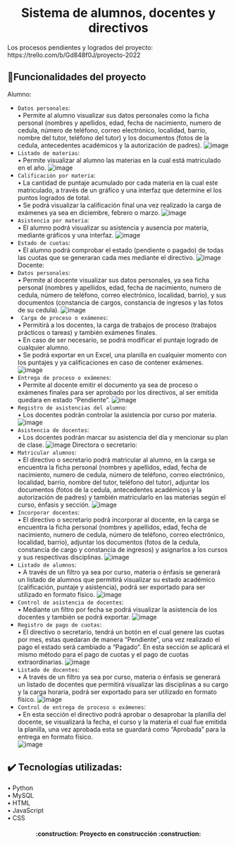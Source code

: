 <h1 align="center"> Sistema de alumnos, docentes y directivos </h1>
Los procesos pendientes y logrados del proyecto:
https://trello.com/b/Gd848f0J/proyecto-2022


## :hammer:Funcionalidades del proyecto
Alumno:
- `Datos personales`: <br>
• Permite al alumno visualizar sus datos personales como la ficha personal (nombres y
apellidos, edad, fecha de nacimiento, numero de cedula, número de teléfono, correo
electrónico, localidad, barrio, nombre del tutor, teléfono del tutor) y los documentos
(fotos de la cedula, antecedentes académicos y la autorización de padres).
![image](https://github.com/Luguitoo/Proyecto.2022-UCI/assets/112581880/8782fa1b-0191-450d-a9e5-5d659f17e219)
- `Listado de materias`: <br>
• Permite visualizar al alumno las materias en la cual está matriculado en el año.
![image](https://github.com/Luguitoo/Proyecto.2022-UCI/assets/112581880/f4d1efbc-bd78-43e1-9917-4f6fede4f6ab)
- `Calificación por materia`:  <br>
• La cantidad de puntaje acumulado por cada materia en la cual este matriculado, a
través de un gráfico y una interfaz que determine el los puntos logrados de total. <br>
• Se podrá visualizar la calificación final una vez realizado la carga de exámenes ya
sea en diciembre, febrero o marzo.
![image](https://github.com/Luguitoo/Proyecto.2022-UCI/assets/112581880/1eec6aac-7b10-4878-bd8e-221cfaa8c9f6)
- `Asistencia por materia`:  <br>
• El alumno podrá visualizar su asistencia y ausencia por materia, mediante gráficos y
una interfaz.
![image](https://github.com/Luguitoo/Proyecto.2022-UCI/assets/112581880/3be6fb9f-e8ca-47cd-8e43-3013e6b5b293)
- `Estado de cuotas`: <br>
• El alumno podrá comprobar el estado (pendiente o pagado) de todas las cuotas que
se generaran cada mes mediante el directivo.
![image](https://github.com/Luguitoo/Proyecto.2022-UCI/assets/112581880/ff614a5b-dcda-493d-980c-39ce7d8c2473)
Docente:
- `Datos personales`: <br>
• Permite al docente visualizar sus datos personales, ya sea ficha personal (nombres y
apellidos, edad, fecha de nacimiento, numero de cedula, número de teléfono, correo
electrónico, localidad, barrio), y sus documentos (constancia de cargos, constancia de
ingresos y las fotos de su cedula).
![image](https://github.com/Luguitoo/Proyecto.2022-UCI/assets/112581880/0cd22eac-2c56-4d67-b7d5-5fd78dc93adc)
- ` Carga de proceso o exámenes`: <br>
• Permitirá a los docentes, la carga de trabajos de proceso (trabajos prácticos o tareas)
y también exámenes finales. <br>
• En caso de ser necesario, se podrá modificar el puntaje logrado de cualquier alumno. <br>
• Se podrá exportar en un Excel, una planilla en cualquier momento con los puntajes y
ya calificaciones en caso de contener exámenes.
![image](https://github.com/Luguitoo/Proyecto.2022-UCI/assets/112581880/e6c8c745-7705-4ad2-9ba4-19360cea67a3)
- `Entrega de proceso o exámenes`:  <br>
• Permite al docente emitir el documento ya sea de proceso o exámenes finales para ser
aprobado por los directivos, al ser emitida quedara en estado “Pendiente”.
![image](https://github.com/Luguitoo/Proyecto.2022-UCI/assets/112581880/537025b6-dcc6-4ab6-91d6-9ceede26ea52)
- `Registro de asistencias del alumno`: <br>
• Los docentes podrán controlar la asistencia por curso por materia.
![image](https://github.com/Luguitoo/Proyecto.2022-UCI/assets/112581880/06c0458f-92b1-4463-990d-c5c48978a78a)
- `Asistencia de docentes`: <br>
• Los docentes podrán marcar su asistencia del día y mencionar su plan de clase.
![image](https://github.com/Luguitoo/Proyecto.2022-UCI/assets/112581880/d09420d0-7f82-4af0-9ab5-146d4ca539ea)
Directora o secretario:
- `Matricular alumnos`: <br>
• El directivo o secretario podrá matricular al alumno, en la carga se encuentra la ficha
personal (nombres y apellidos, edad, fecha de nacimiento, numero de cedula, número
de teléfono, correo electrónico, localidad, barrio, nombre del tutor, teléfono del tutor),
adjuntar los documentos (fotos de la cedula, antecedentes académicos y la
autorización de padres) y también matricularlo en las materias según el curso, énfasis
y sección.
![image](https://github.com/Luguitoo/Proyecto.2022-UCI/assets/112581880/c2763f0b-71ae-4983-8e42-7665cf053691)
- `Incorporar docentes`: <br>
• El directivo o secretario podrá incorporar al docente, en la carga se encuentra la ficha
personal (nombres y apellidos, edad, fecha de nacimiento, numero de cedula, número
de teléfono, correo electrónico, localidad, barrio), adjuntar los documentos (fotos de
la cedula, constancia de cargo y constancia de ingresos) y asignarlos a los cursos y
sus respectivas disciplinas.
![image](https://github.com/Luguitoo/Proyecto.2022-UCI/assets/112581880/f04cd905-2e3e-4f17-8f9c-7fe28a7f4e57)
- `Listado de alumnos`: <br>
• A través de un filtro ya sea por curso, materia o énfasis se generará un listado de
alumnos que permitirá visualizar su estado académico (calificación, puntaje y
asistencia), podrá ser exportado para ser utilizado en formato físico.
![image](https://github.com/Luguitoo/Proyecto.2022-UCI/assets/112581880/9f12890f-31cb-4d91-8ea2-a6456d6a719d)
- `Control de asistencia de docentes`: <br>
• Mediante un filtro por fecha se podrá visualizar la asistencia de los docentes y
también se podrá exportar.
![image](https://github.com/Luguitoo/Proyecto.2022-UCI/assets/112581880/99b14700-19d3-4883-a3ea-2264e61d0bd9)
- `Registro de pago de cuotas`: <br>
• El directivo o secretario, tendrá un botón en el cual genere las cuotas por mes, estas
quedaran de manera “Pendiente”, una vez realizado el pago el estado será cambiado
a “Pagado”. En esta sección se aplicará el mismo método para el pago de cuotas y el
pago de cuotas extraordinarias.
![image](https://github.com/Luguitoo/Proyecto.2022-UCI/assets/112581880/84e033a6-9980-405c-86bc-e6d3ba97d9af)
- `Listado de docentes`: <br>
• A través de un filtro ya sea por curso, materia o énfasis se generará un listado de
docentes que permitirá visualizar las disciplinas a su cargo y la carga horaria, podrá
ser exportado para ser utilizado en formato físico.
![image](https://github.com/Luguitoo/Proyecto.2022-UCI/assets/112581880/beb56c2a-6883-409f-aa15-333ef461f652)
- `Control de entrega de proceso o exámenes`:  <br>
• En esta sección el directivo podrá aprobar o desaprobar la planilla del docente, se
visualizará la fecha, el curso y la materia el cual fue emitida la planilla, una vez
aprobada esta se guardará como “Aprobada” para la entrega en formato físico. <br>
![image](https://github.com/Luguitoo/Proyecto.2022-UCI/assets/112581880/2df41ee7-99ea-4d2e-a99e-daa1399be3c1)
## ✔️ Tecnologías utilizadas: <br>
• Python <br>
• MySQL <br>
• HTML <br>
• JavaScript <br>
• CSS <br>


<h4 align="center">
:construction: Proyecto en construcción :construction:
</h4><br>

